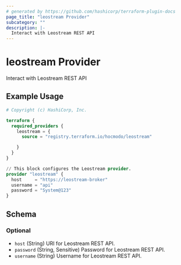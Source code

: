 ```yaml
---
# generated by https://github.com/hashicorp/terraform-plugin-docs
page_title: "leostream Provider"
subcategory: ""
description: |-
  Interact with Leostream REST API
---
```


# leostream Provider

Interact with Leostream REST API

## Example Usage

```terraform
# Copyright (c) HashiCorp, Inc.

terraform {
  required_providers {
    leostream = {
      source = "registry.terraform.io/hocmodo/leostream"

    }
  }
}

// This block configures the Leostream provider.
provider "leostream" {
  host     = "https://leostream-broker"
  username = "api"
  password = "System@123"
}
```

<!-- schema generated by tfplugindocs -->
## Schema

### Optional

- `host` (String) URI for Leostream REST API.
- `password` (String, Sensitive) Password for Leostream REST API.
- `username` (String) Username for Leostream REST API.
